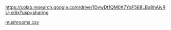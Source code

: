 https://colab.research.google.com/drive/1DvwDt1QM0X7YqF588LBx8hAivRU-ci6x?usp=sharing

[mushrooms.csv](https://github.com/sejongsmarcle/2023_Winter_AiStudy/files/10696225/mushrooms.csv)
